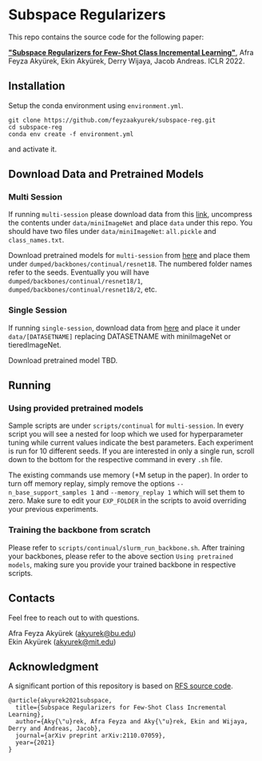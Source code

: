 # Subspace Regularizers

This repo contains the source code for the following paper:  

[**"Subspace Regularizers for Few-Shot Class Incremental Learning"**](https://arxiv.org/abs/2110.07059), Afra Feyza Akyürek, Ekin Akyürek, Derry Wijaya, Jacob Andreas. ICLR 2022.


## Installation

Setup the conda environment using `environment.yml`.

```
git clone https://github.com/feyzaakyurek/subspace-reg.git
cd subspace-reg
conda env create -f environment.yml
```
and activate it.

## Download Data and Pretrained Models

### Multi Session

If running `multi-session` please download data from this [link](https://drive.google.com/file/d/14aOw3G3uOaaq7jPswLsDE080K0K-tkwJ/view?usp=sharing), uncompress the contents under `data/miniImageNet` and place `data` under this repo. You should have two files under `data/miniImageNet`: `all.pickle` and `class_names.txt`.

Download pretrained models for `multi-session` from [here](https://drive.google.com/file/d/1VzjnZcjgwlQe7CK-Sl730In-WNPvom0b/view?usp=sharing) and place them under `dumped/backbones/continual/resnet18`. The numbered folder names refer to the seeds. Eventually you will have `dumped/backbones/continual/resnet18/1`, `dumped/backbones/continual/resnet18/2`, etc.

### Single Session
If running `single-session`, download data from [here](https://github.com/renmengye/inc-few-shot-attractor-public) and place it under `data/[DATASETNAME]` replacing DATASETNAME with miniImageNet or tieredImageNet.

Download pretrained model TBD.

## Running

### Using provided pretrained models

Sample scripts are under `scripts/continual` for `multi-session`. In every script you will see a nested for loop which we used for hyperparameter tuning while current values indicate the best parameters. Each experiment is run for 10 different seeds. If you are interested in only a single run, scroll down to the bottom for the respective command in every `.sh` file. 

The existing commands use memory (+M setup in the paper). In order to turn off memory replay, simply remove the options `--n_base_support_samples 1` and `--memory_replay 1` which will set them to zero. Make sure to edit your `EXP_FOLDER` in the scripts to avoid overriding your previous experiments.

### Training the backbone from scratch

Please refer to `scripts/continual/slurm_run_backbone.sh`. After training your backbones, please refer to the above section `Using pretrained models`, making sure you provide your trained backbone in respective scripts.


## Contacts
Feel free to reach out to with questions.

Afra Feyza Akyürek (akyurek@bu.edu)  
Ekin Akyürek (akyurek@mit.edu)

## Acknowledgment
A significant portion of this repository is based on [RFS source code](https://github.com/WangYueFt/rfs).

```
@article{akyurek2021subspace,
  title={Subspace Regularizers for Few-Shot Class Incremental Learning},
  author={Aky{\"u}rek, Afra Feyza and Aky{\"u}rek, Ekin and Wijaya, Derry and Andreas, Jacob},
  journal={arXiv preprint arXiv:2110.07059},
  year={2021}
}
```

